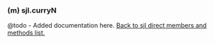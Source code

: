 ### (m) sjl.curryN
@todo - Added documentation here.
[Back to sjl direct members and methods list.](#sjl-direct-members-and-methods)

